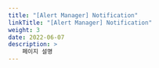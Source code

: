 ```yaml
---
title: "[Alert Manager] Notification"
linkTitle: "[Alert Manager] Notification"
weight: 3
date: 2022-06-07
description: >
    페이지 설명
---
```


